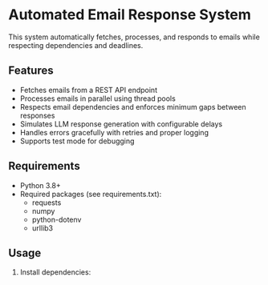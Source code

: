 # Automated Email Response System

This system automatically fetches, processes, and responds to emails while respecting dependencies and deadlines.

## Features

- Fetches emails from a REST API endpoint
- Processes emails in parallel using thread pools
- Respects email dependencies and enforces minimum gaps between responses
- Simulates LLM response generation with configurable delays
- Handles errors gracefully with retries and proper logging
- Supports test mode for debugging

## Requirements

- Python 3.8+
- Required packages (see requirements.txt):
  - requests
  - numpy
  - python-dotenv
  - urllib3

## Usage

1. Install dependencies:
```

